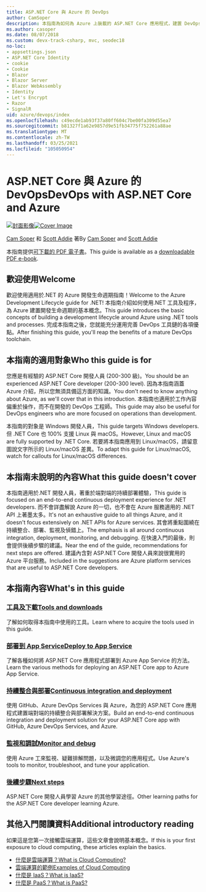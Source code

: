 ```yaml
---
title: ASP.NET Core 與 Azure 的 DevOps
author: CamSoper
description: 本指南為如何為 Azure 上裝載的 ASP.NET Core 應用程式，建置 DevOps 管線的完整指導。
ms.author: casoper
ms.date: 08/07/2018
ms.custom: devx-track-csharp, mvc, seodec18
no-loc:
- appsettings.json
- ASP.NET Core Identity
- cookie
- Cookie
- Blazor
- Blazor Server
- Blazor WebAssembly
- Identity
- Let's Encrypt
- Razor
- SignalR
uid: azure/devops/index
ms.openlocfilehash: c49ecde1ab93f37a80ff604c7be00fa309d55ea7
ms.sourcegitcommit: b81327f1a62e9857d9e51fb34775f752261a88ae
ms.translationtype: MT
ms.contentlocale: zh-TW
ms.lasthandoff: 03/25/2021
ms.locfileid: "105050954"
---
```

# <a name="devops-with-aspnet-core-and-azure"></a><span data-ttu-id="ccfec-103">ASP.NET Core 與 Azure 的 DevOps</span><span class="sxs-lookup"><span data-stu-id="ccfec-103">DevOps with ASP.NET Core and Azure</span></span>

<span data-ttu-id="ccfec-104">[![封面影像](./media/cover-large.png)](https://aka.ms/devopsbook)</span><span class="sxs-lookup"><span data-stu-id="ccfec-104">[![Cover Image](./media/cover-large.png)](https://aka.ms/devopsbook)</span></span>

<span data-ttu-id="ccfec-105">[Cam Soper](https://twitter.com/camsoper) 和 [Scott Addie](https://twitter.com/scottaddie) 著</span><span class="sxs-lookup"><span data-stu-id="ccfec-105">By [Cam Soper](https://twitter.com/camsoper) and [Scott Addie](https://twitter.com/scottaddie)</span></span>

<span data-ttu-id="ccfec-106">本指南提供[可下載的 PDF 電子書](https://github.com/dotnet-architecture/eBooks/blob/master/current/devops-aspnet-core/DevOps-with-ASP.NET-Core-and-Azure.pdf)。</span><span class="sxs-lookup"><span data-stu-id="ccfec-106">This guide is available as a [downloadable PDF e-book](https://github.com/dotnet-architecture/eBooks/blob/master/current/devops-aspnet-core/DevOps-with-ASP.NET-Core-and-Azure.pdf).</span></span>

## <a name="welcome"></a><span data-ttu-id="ccfec-107">歡迎使用</span><span class="sxs-lookup"><span data-stu-id="ccfec-107">Welcome</span></span> 

<span data-ttu-id="ccfec-108">歡迎使用適用於.NET 的 Azure 開發生命週期指南！</span><span class="sxs-lookup"><span data-stu-id="ccfec-108">Welcome to the Azure Development Lifecycle guide for .NET!</span></span> <span data-ttu-id="ccfec-109">本指南介紹如何使用.NET 工具及程序，為 Azure 建置開發生命週期的基本概念。</span><span class="sxs-lookup"><span data-stu-id="ccfec-109">This guide introduces the basic concepts of building a development lifecycle around Azure using .NET tools and processes.</span></span> <span data-ttu-id="ccfec-110">完成本指南之後，您就能充分運用完善 DevOps 工具鏈的各項優點。</span><span class="sxs-lookup"><span data-stu-id="ccfec-110">After finishing this guide, you'll reap the benefits of a mature DevOps toolchain.</span></span>

## <a name="who-this-guide-is-for"></a><span data-ttu-id="ccfec-111">本指南的適用對象</span><span class="sxs-lookup"><span data-stu-id="ccfec-111">Who this guide is for</span></span>

<span data-ttu-id="ccfec-112">您應是有經驗的 ASP.NET Core 開發人員 (200-300 級)。</span><span class="sxs-lookup"><span data-stu-id="ccfec-112">You should be an experienced ASP.NET Core developer (200-300 level).</span></span> <span data-ttu-id="ccfec-113">因為本指南涵蓋 Azure 介紹，所以您無須具備這方面的知識。</span><span class="sxs-lookup"><span data-stu-id="ccfec-113">You don't need to know anything about Azure, as we'll cover that in this introduction.</span></span> <span data-ttu-id="ccfec-114">本指南也適用於工作內容偏重於操作，而不在開發的 DevOps 工程師。</span><span class="sxs-lookup"><span data-stu-id="ccfec-114">This guide may also be useful for DevOps engineers who are more focused on operations than development.</span></span>

<span data-ttu-id="ccfec-115">本指南的對象是 Windows 開發人員，</span><span class="sxs-lookup"><span data-stu-id="ccfec-115">This guide targets Windows developers.</span></span> <span data-ttu-id="ccfec-116">但 .NET Core 也 100% 支援 Linux 與 macOS。</span><span class="sxs-lookup"><span data-stu-id="ccfec-116">However, Linux and macOS are fully supported by .NET Core.</span></span> <span data-ttu-id="ccfec-117">若要將本指南應用到 Linux/macOS，請留意圖說文字所示的 Linux/macOS 差異。</span><span class="sxs-lookup"><span data-stu-id="ccfec-117">To adapt this guide for Linux/macOS, watch for callouts for Linux/macOS differences.</span></span>

## <a name="what-this-guide-doesnt-cover"></a><span data-ttu-id="ccfec-118">本指南未說明的內容</span><span class="sxs-lookup"><span data-stu-id="ccfec-118">What this guide doesn't cover</span></span>

<span data-ttu-id="ccfec-119">本指南適用於.NET 開發人員，著重於端對端的持續部署體驗，</span><span class="sxs-lookup"><span data-stu-id="ccfec-119">This guide is focused on an end-to-end continuous deployment experience for .NET developers.</span></span> <span data-ttu-id="ccfec-120">而不會詳盡解說 Azure 的一切，也不會在 Azure 服務適用的 .NET API 上著墨太多。</span><span class="sxs-lookup"><span data-stu-id="ccfec-120">It's not an exhaustive guide to all things Azure, and it doesn't focus extensively on .NET APIs for Azure services.</span></span> <span data-ttu-id="ccfec-121">其會將重點圍繞在持續整合、部署、監視及偵錯上。</span><span class="sxs-lookup"><span data-stu-id="ccfec-121">The emphasis is all around continuous integration, deployment, monitoring, and debugging.</span></span> <span data-ttu-id="ccfec-122">在快速入門的最後，則會提供後續步驟的建議。</span><span class="sxs-lookup"><span data-stu-id="ccfec-122">Near the end of the guide, recommendations for next steps are offered.</span></span> <span data-ttu-id="ccfec-123">建議內含對 ASP.NET Core 開發人員來說很實用的 Azure 平台服務。</span><span class="sxs-lookup"><span data-stu-id="ccfec-123">Included in the suggestions are Azure platform services that are useful to ASP.NET Core developers.</span></span>

## <a name="whats-in-this-guide"></a><span data-ttu-id="ccfec-124">本指南內容</span><span class="sxs-lookup"><span data-stu-id="ccfec-124">What's in this guide</span></span>

### <a name="tools-and-downloads"></a>[<span data-ttu-id="ccfec-125">工具及下載</span><span class="sxs-lookup"><span data-stu-id="ccfec-125">Tools and downloads</span></span>](xref:azure/devops/tools-and-downloads)

<span data-ttu-id="ccfec-126">了解如何取得本指南中使用的工具。</span><span class="sxs-lookup"><span data-stu-id="ccfec-126">Learn where to acquire the tools used in this guide.</span></span>

### <a name="deploy-to-app-service"></a>[<span data-ttu-id="ccfec-127">部署到 App Service</span><span class="sxs-lookup"><span data-stu-id="ccfec-127">Deploy to App Service</span></span>](xref:azure/devops/deploy-to-app-service)

<span data-ttu-id="ccfec-128">了解各種如何將 ASP.NET Core 應用程式部署到 Azure App Service 的方法。</span><span class="sxs-lookup"><span data-stu-id="ccfec-128">Learn the various methods for deploying an ASP.NET Core app to Azure App Service.</span></span>

### <a name="continuous-integration-and-deployment"></a>[<span data-ttu-id="ccfec-129">持續整合與部署</span><span class="sxs-lookup"><span data-stu-id="ccfec-129">Continuous integration and deployment</span></span>](xref:azure/devops/cicd)

<span data-ttu-id="ccfec-130">使用 GitHub、Azure DevOps Services 與 Azure，為您的 ASP.NET Core 應用程式建置端對端的持續整合與部署解決方案。</span><span class="sxs-lookup"><span data-stu-id="ccfec-130">Build an end-to-end continuous integration and deployment solution for your ASP.NET Core app with GitHub, Azure DevOps Services, and Azure.</span></span>

### <a name="monitor-and-debug"></a>[<span data-ttu-id="ccfec-131">監視和調試</span><span class="sxs-lookup"><span data-stu-id="ccfec-131">Monitor and debug</span></span>](xref:azure/devops/monitor)

<span data-ttu-id="ccfec-132">使用 Azure 工來監視、疑難排解問題，以及微調您的應用程式。</span><span class="sxs-lookup"><span data-stu-id="ccfec-132">Use Azure's tools to monitor, troubleshoot, and tune your application.</span></span>

### <a name="next-steps"></a>[<span data-ttu-id="ccfec-133">後續步驟</span><span class="sxs-lookup"><span data-stu-id="ccfec-133">Next steps</span></span>](xref:azure/devops/next-steps)

<span data-ttu-id="ccfec-134">ASP.NET Core 開發人員學習 Azure 的其他學習途徑。</span><span class="sxs-lookup"><span data-stu-id="ccfec-134">Other learning paths for the ASP.NET Core developer learning Azure.</span></span>

## <a name="additional-introductory-reading"></a><span data-ttu-id="ccfec-135">其他入門閱讀資料</span><span class="sxs-lookup"><span data-stu-id="ccfec-135">Additional introductory reading</span></span>

<span data-ttu-id="ccfec-136">如果這是您第一次接觸雲端運算，這些文章會說明基本概念。</span><span class="sxs-lookup"><span data-stu-id="ccfec-136">If this is your first exposure to cloud computing, these articles explain the basics.</span></span>

* [<span data-ttu-id="ccfec-137">什麼是雲端運算？</span><span class="sxs-lookup"><span data-stu-id="ccfec-137">What is Cloud Computing?</span></span>](https://azure.microsoft.com/overview/what-is-cloud-computing/)
* [<span data-ttu-id="ccfec-138">雲端運算的範例</span><span class="sxs-lookup"><span data-stu-id="ccfec-138">Examples of Cloud Computing</span></span>](https://azure.microsoft.com/overview/examples-of-cloud-computing/)
* [<span data-ttu-id="ccfec-139">什麼是 IaaS？</span><span class="sxs-lookup"><span data-stu-id="ccfec-139">What is IaaS?</span></span>](https://azure.microsoft.com/overview/what-is-iaas/)
* [<span data-ttu-id="ccfec-140">什麼是 PaaS？</span><span class="sxs-lookup"><span data-stu-id="ccfec-140">What is PaaS?</span></span>](https://azure.microsoft.com/overview/what-is-paas/)
